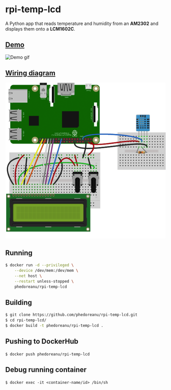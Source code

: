 # rpi-temp-lcd
A Python app that reads temperature and humidity from an __AM2302__ and displays them onto a __LCM1602C__.

## [Demo](https://youtu.be/94KnTv1vbm4)
![Demo gif](https://github.com/phedoreanu/rpi-temp-lcd/raw/master/demo.gif "Demo gif")

## [Wiring diagram](http://www.circuitbasics.com/how-to-set-up-the-dht11-humidity-sensor-on-the-raspberry-pi/)
![Wiring diagram](https://github.com/phedoreanu/rpi-temp-lcd/raw/master/RPI3-AM2302-LCD-Wiring-Diagram.png "Wiring diagram")

## Running
```bash
$ docker run -d --privileged \
    --device /dev/mem:/dev/mem \
    --net host \
    --restart unless-stopped \
    phedoreanu/rpi-temp-lcd
```

## Building
```bash
$ git clone https://github.com/phedoreanu/rpi-temp-lcd.git
$ cd rpi-temp-lcd/
$ docker build -t phedoreanu/rpi-temp-lcd .
```

## Pushing to DockerHub
`$ docker push phedoreanu/rpi-temp-lcd`

## Debug running container
`$ docker exec -it <container-name/id> /bin/sh`
